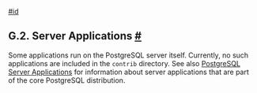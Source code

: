 [#id](#CONTRIB-PROG-SERVER)

## G.2. Server Applications [#](#CONTRIB-PROG-SERVER)

Some applications run on the PostgreSQL server itself. Currently, no such applications are included in the `contrib` directory. See also [PostgreSQL Server Applications](reference-server) for information about server applications that are part of the core PostgreSQL distribution.